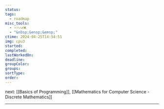 ```yaml
---
status: 
tags:
  - roadmap
misc_tools:
  - ⭐🔥✓✔️❌
  - "&nbsp;&ensp;&emsp;"
ctime: 2024-04-25T14:54:51
img: cpu3
started: 
completed: 
lastWorkedOn: 
deadline: 
groupColor: 
groups: 
sortType: 
order:
---
```


next: [[Basics of Programming]], [[Mathematics for Computer Science - Discrete Mathematics]]

---

